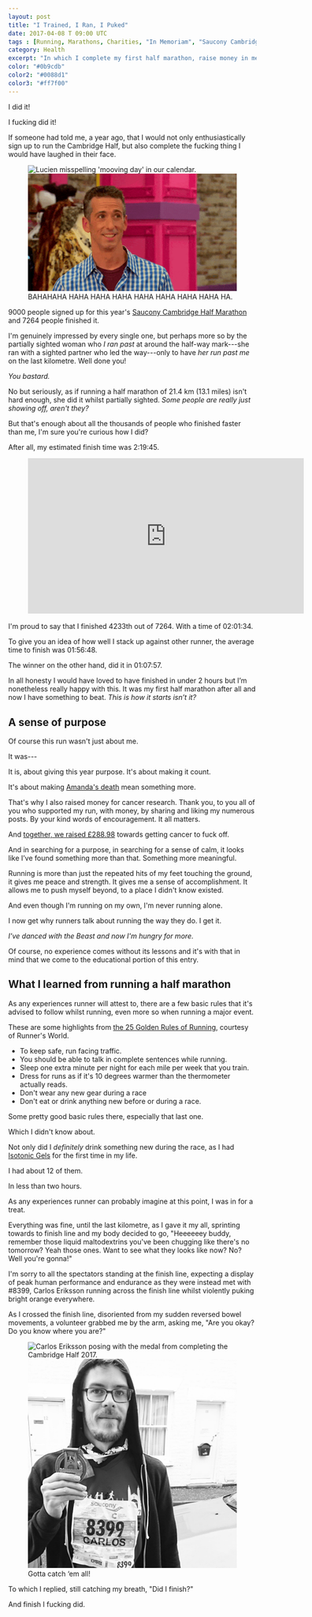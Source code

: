 ```yaml
---
layout: post
title: "I Trained, I Ran, I Puked"
date: 2017-04-08 T 09:00 UTC
tags : [Running, Marathons, Charities, "In Memoriam", "Saucony Cambridge Half Marathon"]
category: Health
excerpt: "In which I complete my first half marathon, raise money in memory of Amanda and puke across the finish line."
color: "#0b9cdb"
color2: "#0088d1"
color3: "#ff7f00"
---
```

I did it!

I fucking did it!

If someone had told me, a year ago, that I would not only enthusiastically sign up to run the Cambridge Half, but also complete the fucking thing I would have laughed in their face.

<figure>
  <img class="js-lazy-load" data-original="/assets/posts/2017/april/i-trained-i-rain-i-puked/l41lUu4B3s5FwBxmM.gif" alt="Lucien misspelling 'mooving day' in our calendar.">
  <noscript>
    <img src="/assets/posts/2017/april/i-trained-i-rain-i-puked/l41lUu4B3s5FwBxmM.gif" alt="Lucien misspelling 'mooving day' in our calendar.">
  </noscript>
  <figcaption>BAHAHAHA HAHA HAHA HAHA HAHA HAHA HAHA HAHA HA.</figcaption>
</figure>

9000 people signed up for this year's [Saucony Cambridge Half Marathon][half] and 7264 people finished it.

I'm genuinely impressed by every single one, but perhaps more so by the partially sighted woman who *I ran past* at around the half-way mark---she ran with a sighted partner who led the way---only to have *her run past me* on the last kilometre. Well done you!

*You bastard.*

No but seriously, as if running a half marathon of 21.4 km (13.1 miles) isn't hard enough, she did it whilst partially sighted. *Some people are really just showing off, aren't they?*

But that's enough about all the thousands of people who finished faster than me, I'm sure you're curious how I did?

After all, my estimated finish time was 2:19:45.

<figure class="media-video">
  <iframe width="560" height="315" src="https://www.youtube.com/embed/AzFDVP8LBRg" frameborder="0" allowfullscreen></iframe>
</figure>

I'm proud to say that I finished 4233th out of 7264. With a time of 02:01:34.

To give you an idea of how well I stack up against other runner, the average time to finish was 01:56:48.

The winner on the other hand, did it in 01:07:57.

In all honesty I would have loved to have finished in under 2 hours but I’m nonetheless really happy with this. It was my first half marathon after all and now I have something to beat. *This is how it starts isn’t it?*

## A sense of purpose

Of course this run wasn't just about me.

It was---

It is, about giving this year purpose. It's about making it count.

It's about making [Amanda's death][sleep] mean something more.

That's why I also raised money for cancer research. Thank you, to you all of you who supported my run, with money, by sharing and liking my numerous posts. By your kind words of encouragement. It all matters.

And [together, we raised £288.98][justgiving] towards getting cancer to fuck off.

And in searching for a purpose, in searching for a sense of calm, it looks like I’ve found something more than that. Something more meaningful.

Running is more than just the repeated hits of my feet touching the ground, it gives me peace and strength. It gives me a sense of accomplishment. It allows me to push myself beyond, to a place I didn't know existed.

And even though I'm running on my own, I'm never running alone.

I now get why runners talk about running the way they do. I get it.

*I've danced with the Beast and now I'm hungry for more.*

Of course, no experience comes without its lessons and it's with that in mind that we come to the educational portion of this entry.

## What I learned from running a half marathon

As any experiences runner will attest to, there are a few basic rules that it's advised to follow whilst running, even more so when running a major event.

These are some highlights from [the 25 Golden Rules of Running][goldenrules], courtesy of Runner's World.

- To keep safe, run facing traffic.
- You should be able to talk in complete sentences while running.
- Sleep one extra minute per night for each mile per week that you train.
- Dress for runs as if it's 10 degrees warmer than the thermometer actually reads.
- Don't wear any new gear during a race
- Don't eat or drink anything new before or during a race.

Some pretty good basic rules there, especially that last one.

Which I didn't know about.

Not only did I *definitely* drink something new during the race, as I had [Isotonic Gels][gels] for the first time in my life.

I had about 12 of them.

In less than two hours.

As any experiences runner can probably imagine at this point, I was in for a treat.

Everything was fine, until the last kilometre, as I gave it my all, sprinting towards to finish line and my body decided to go, "Heeeeeey buddy, remember those liquid maltodextrins you've been chugging like there's no tomorrow? Yeah those ones. Want to see what they looks like now? No? Well you're gonna!"

I'm sorry to all the spectators standing at the finish line, expecting a display of peak human performance and endurance as they were instead met with \#8399, Carlos Eriksson running across the finish line whilst violently puking bright orange everywhere.

As I crossed the finish line, disoriented from my sudden reversed bowel movements, a volunteer grabbed me by the arm, asking me, "Are you okay? Do you know where you are?"

<figure>
  <img class="js-lazy-load" data-original="/assets/posts/2017/april/i-trained-i-rain-i-puked/carlos-eriksson-cambridge-half-2017.jpg" alt="Carlos Eriksson posing with the medal from completing the Cambridge Half 2017.">
  <noscript>
    <img src="/assets/posts/2017/april/i-trained-i-rain-i-puked/carlos-eriksson-cambridge-half-2017.jpg" alt="Carlos Eriksson posing with the medal from completing the Cambridge Half 2017.">
  </noscript>
  <figcaption>Gotta catch ‘em all!</figcaption>
</figure>

To which I replied, still catching my breath, "Did I finish?"

And finish I fucking did.

[half]: http://www.osbevents.com/events/running/saucony-cambridge-half-marathon-2017/
[goldenrules]: http://www.runnersworld.com/running-tips/the-25-golden-rules-of-running/slide/25
[gels]: https://en.wikipedia.org/wiki/Energy_gel
[sleep]: /blog/that-place-between-sleep-and-awake
[justgiving]: http://www.justgiving.com/thatplacebetweensleepandawake
